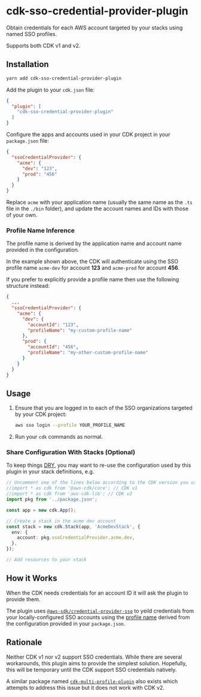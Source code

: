 # cdk-sso-credential-provider-plugin

Obtain credentials for each AWS account targeted by your stacks using named SSO profiles.

Supports both CDK v1 and v2.

## Installation

```bash
yarn add cdk-sso-credential-provider-plugin
```

Add the plugin to your `cdk.json` file:

```json
{
  "plugin": [
    "cdk-sso-credential-provider-plugin"
  ]
}
```

Configure the apps and accounts used in your CDK project in your `package.json` file:

```json
{
  "ssoCredentialProvider": {
    "acme": {
      "dev": "123",
      "prod": "456"
    }
  }
}
```

Replace `acme` with your application name (usually the same name as the `.ts` file in the `./bin`
folder), and update the account names and IDs with those of your own.

### Profile Name Inference

The profile name is derived by the application name and account name provided in the configuration.

In the example shown above, the CDK will authenticate using the SSO profile name `acme-dev` for
account **123** and `acme-prod` for account **456**.

If you prefer to explicitly provide a profile name then use the following structure instead:

```json
{
  ...
  "ssoCredentialProvider": {
    "acme": {
      "dev": {
        "accountId": "123",
        "profileName": "my-custom-profile-name"
      },
      "prod": {
        "accountId": "456",
        "profileName": "my-other-custom-profile-name"
      }
    }
  }
}
```

## Usage

1. Ensure that you are logged in to each of the SSO organizations targeted by your CDK project:

    ```bash
    aws sso login --profile YOUR_PROFILE_NAME
    ```

2. Run your `cdk` commands as normal.

### Share Configuration With Stacks (Optional)

To keep things [DRY](https://en.wikipedia.org/wiki/Don%27t_repeat_yourself), you may want to re-use
the configuration used by this plugin in your stack definitions, e.g.

```typescript
// Uncomment one of the lines below according to the CDK version you use
//import * as cdk from '@aws-cdk/core'; // CDK v1
//import * as cdk from 'aws-cdk-lib'; // CDK v2
import pkg from '../package.json';

const app = new cdk.App();

// Create a stack in the acme dev account
const stack = new cdk.Stack(app, 'AcmeDevStack', {
  env: {
    account: pkg.ssoCredentialProvider.acme.dev,
  },
});

// Add resources to your stack
```

## How it Works

When the CDK needs credentials for an account ID it will ask the plugin to provide them.

The plugin uses [`@aws-sdk/credential-provider-sso`](https://www.npmjs.com/package/@aws-sdk/credential-provider-sso) to yeild credentials from your locally-configured SSO accounts using the [profile name](#profile-name-inference)
derived from the configuration provided in your `package.json`.

## Rationale

Neither CDK v1 nor v2 support SSO credentials. While there are several workarounds, this plugin aims
to provide the simplest solution. Hopefully, this will be temporary until the CDK support SSO
credentials natively.

A similar package named [`cdk-multi-profile-plugin`](https://www.npmjs.com/package/cdk-multi-profile-plugin)
also exists which attempts to address this issue but it does not work with CDK v2.
